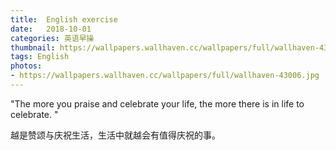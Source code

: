 ```yaml
---
title:  English exercise
date:   2018-10-01
categories: 英语早操
thumbnail: https://wallpapers.wallhaven.cc/wallpapers/full/wallhaven-43006.jpg
tags: English
photos:
- https://wallpapers.wallhaven.cc/wallpapers/full/wallhaven-43006.jpg
---
```


"The more you praise and celebrate your life, the more there is in life to celebrate. "
<p>越是赞颂与庆祝生活，生活中就越会有值得庆祝的事。</p>
